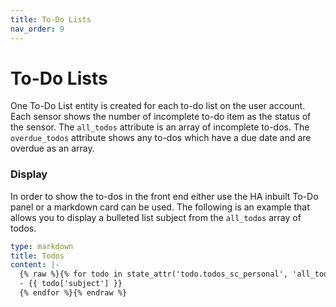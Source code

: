 ```yaml
---
title: To-Do Lists
nav_order: 9
---
```


# To-Do Lists

One To-Do List entity is created for each to-do list on the user account. Each sensor shows the number of incomplete to-do item as the status of the sensor. The `all_todos` attribute is an array of incomplete to-dos. The `overdue_todos` attribute shows any to-dos which have a due date and are overdue as an array.

### Display
In order to show the to-dos in the front end either use the HA inbuilt To-Do panel or a markdown card can be used. The following is an example that allows you to display a bulleted list subject from the `all_todos` array of todos.

```yaml
type: markdown
title: Todos
content: |-
  {% raw %}{% for todo in state_attr('todo.todos_sc_personal', 'all_todos') -%}
  - {{ todo['subject'] }}
  {% endfor %}{% endraw %}
```
